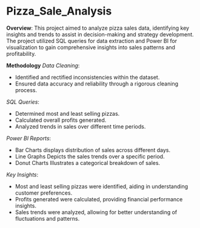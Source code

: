# Pizza_Sale_Analysis

**Overview**:
This project aimed to analyze pizza sales data, identifying key insights and trends to assist in decision-making and strategy development. The project utilized SQL queries for data extraction and Power BI for visualization to gain comprehensive insights into sales patterns and profitability.

**Methodology**
_Data Cleaning_:
- Identified and rectified inconsistencies within the dataset.
- Ensured data accuracy and reliability through a rigorous cleaning process.

_SQL Queries_:
- Determined most and least selling pizzas.
- Calculated overall profits generated.
- Analyzed trends in sales over different time periods.

_Power BI Reports_:
- Bar Charts displays distribution of sales across different days.
- Line Graphs Depicts the sales trends over a specific period.
- Donut Charts Illustrates a categorical breakdown of sales.

_Key Insights_:
- Most and least selling pizzas were identified, aiding in understanding customer preferences.
- Profits generated were calculated, providing financial performance insights.
- Sales trends were analyzed, allowing for better understanding of fluctuations and patterns.
